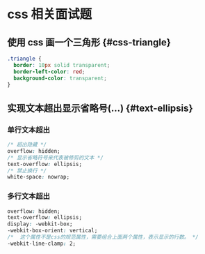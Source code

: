 # css 相关面试题

## 使用 css 画一个三角形 {#css-triangle}

```css
.triangle {
  border: 10px solid transparent;
  border-left-color: red;
  background-color: transparent;
}
```

## 实现文本超出显示省略号(...) {#text-ellipsis}

### 单行文本超出

```css
/* 超出隐藏 */
overflow: hidden;
/* 显示省略符号来代表被修剪的文本 */
text-overflow: ellipsis;
/* 禁止换行 */
white-space: nowrap;
```

### 多行文本超出

```css
overflow: hidden;
text-overflow: ellipsis;
display: -webkit-box;
-webkit-box-orient: vertical;
/*  这个属性不是css的规范属性，需要组合上面两个属性，表示显示的行数。 */
-webkit-line-clamp: 2;
```
